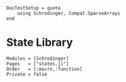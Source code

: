 ```@meta
DocTestSetup = quote
    using Schrodinger, Compat.SparseArrays
end
```
# State Library

```@autodocs
Modules = [Schrodinger]
Pages   = ["states.jl"]
Order   = [:macro,:function]
Private = false
```
